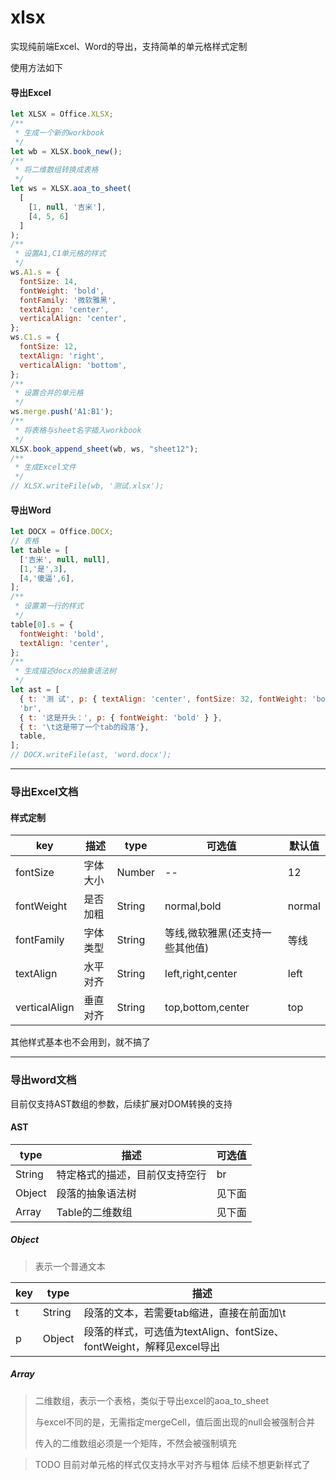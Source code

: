 # xlsx
实现纯前端Excel、Word的导出，支持简单的单元格样式定制

使用方法如下

#### 导出Excel
```js
let XLSX = Office.XLSX;
/**
 * 生成一个新的workbook
 */
let wb = XLSX.book_new();
/**
 * 将二维数组转换成表格
 */
let ws = XLSX.aoa_to_sheet(
  [
    [1, null, '吉米'],
    [4, 5, 6]
  ]
);
/**
 * 设置A1,C1单元格的样式
 */
ws.A1.s = {
  fontSize: 14,
  fontWeight: 'bold',
  fontFamily: '微软雅黑',
  textAlign: 'center',
  verticalAlign: 'center',
};
ws.C1.s = {
  fontSize: 12,
  textAlign: 'right',
  verticalAlign: 'bottom',
};
/**
 * 设置合并的单元格
 */
ws.merge.push('A1:B1');
/**
 * 将表格与sheet名字插入workbook
 */
XLSX.book_append_sheet(wb, ws, "sheet12");
/**
 * 生成Excel文件
 */
// XLSX.writeFile(wb, '测试.xlsx');
```

#### 导出Word
```js
let DOCX = Office.DOCX;
// 表格
let table = [
  ['吉米', null, null],
  [1,'是',3],
  [4,'傻逼',6],
];
/**
 * 设置第一行的样式
 */ 
table[0].s = {
  fontWeight: 'bold',
  textAlign: 'center',
};
/**
 * 生成描述docx的抽象语法树
 */
let ast = [
  { t: '测 试', p: { textAlign: 'center', fontSize: 32, fontWeight: 'bold' } },
  'br',
  { t: '这是开头：', p: { fontWeight: 'bold' } },
  { t: '\t这是带了一个tab的段落'},
  table,
];
// DOCX.writeFile(ast, 'word.docx');
```
---

### 导出Excel文档

#### 样式定制

key|描述|type|可选值|默认值
--|--|--|--|--
fontSize|字体大小|Number|--|12
fontWeight|是否加粗|String|normal,bold|normal
fontFamily|字体类型|String|等线,微软雅黑(还支持一些其他值)|等线
textAlign|水平对齐|String|left,right,center|left
verticalAlign|垂直对齐|String|top,bottom,center|top

其他样式基本也不会用到，就不搞了

---
### 导出word文档

目前仅支持AST数组的参数，后续扩展对DOM转换的支持

#### AST

type|描述|可选值
--|--|--
String|特定格式的描述，目前仅支持空行|br
Object|段落的抽象语法树|见下面
Array|Table的二维数组|见下面

##### Object

> 表示一个普通文本

key|type|描述
--|--|--
t|String|段落的文本，若需要tab缩进，直接在前面加\t
p|Object|段落的样式，可选值为textAlign、fontSize、fontWeight，解释见excel导出

##### Array

> 二维数组，表示一个表格，类似于导出excel的aoa_to_sheet
> 
> 与excel不同的是，无需指定mergeCell，值后面出现的null会被强制合并
> 
> 传入的二维数组必须是一个矩阵，不然会被强制填充

> TODO 目前对单元格的样式仅支持水平对齐与粗体 后续不想更新样式了
